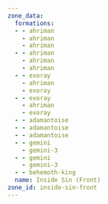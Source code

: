 ```yaml
---
zone_data:
  formations:
  - - ahriman
    - ahriman
    - ahriman
  - - ahriman
    - ahriman
    - ahriman
  - - exoray
    - ahriman
    - exoray
  - - exoray
    - ahriman
    - exoray
  - - adamantoise
  - - adamantoise
  - - adamantoise
  - - gemini
    - gemini-3
  - - gemini
    - gemini-3
  - - behemoth-king
  name: Inside Sin (Front)
zone_id: inside-sin-front
---
```

